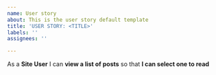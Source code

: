 ```yaml
---
name: User story
about: This is the user story default template
title: 'USER STORY: <TITLE>'
labels: ''
assignees: ''

---
```


As a **Site User** I can **view a list of posts** so that **I can select one to read**

